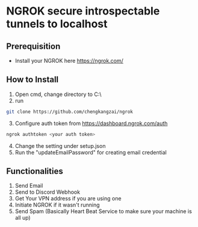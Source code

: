 # NGROK secure introspectable tunnels to localhost

## Prerequisition

* Install your NGROK here https://ngrok.com/

## How to Install
  1. Open cmd, change directory to C:\ 
  2. run 
  ```sh
  git clone https://github.com/chengkangzai/ngrok
  ```
  3. Configure auth token from https://dashboard.ngrok.com/auth
  ```sh
  ngrok authtoken <your auth token>
  ```
  4. Change the setting under setup.json 
  5. Run the "updateEmailPassword" for creating email credential 

## Functionalities 
  1. Send Email 
  2. Send to Discord Webhook
  3. Get Your VPN address if you are using one
  4. Initiate NGROK if it wasn't running
  5. Send Spam (Basically Heart Beat Service to make sure your machine is all up)
